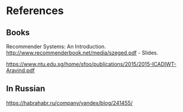 # References

## Books

 Recommender Systems: An Introduction. http://www.recommenderbook.net/media/szeged.pdf - Slides.

https://www.ntu.edu.sg/home/sfoo/publications/2015/2015-ICADIWT-Aravind.pdf

## In Russian

https://habrahabr.ru/company/yandex/blog/241455/
